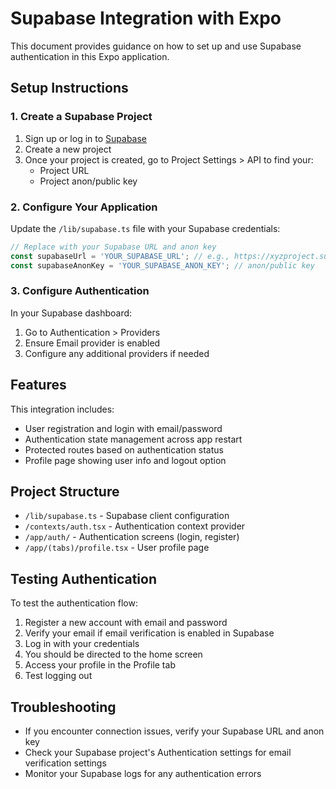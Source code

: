 # Supabase Integration with Expo

This document provides guidance on how to set up and use Supabase authentication in this Expo application.

## Setup Instructions

### 1. Create a Supabase Project

1. Sign up or log in to [Supabase](https://supabase.com)
2. Create a new project
3. Once your project is created, go to Project Settings > API to find your:
   - Project URL
   - Project anon/public key

### 2. Configure Your Application

Update the `/lib/supabase.ts` file with your Supabase credentials:

```typescript
// Replace with your Supabase URL and anon key
const supabaseUrl = 'YOUR_SUPABASE_URL'; // e.g., https://xyzproject.supabase.co
const supabaseAnonKey = 'YOUR_SUPABASE_ANON_KEY'; // anon/public key
```

### 3. Configure Authentication

In your Supabase dashboard:

1. Go to Authentication > Providers
2. Ensure Email provider is enabled
3. Configure any additional providers if needed

## Features

This integration includes:

- User registration and login with email/password
- Authentication state management across app restart
- Protected routes based on authentication status
- Profile page showing user info and logout option

## Project Structure

- `/lib/supabase.ts` - Supabase client configuration
- `/contexts/auth.tsx` - Authentication context provider
- `/app/auth/` - Authentication screens (login, register)
- `/app/(tabs)/profile.tsx` - User profile page

## Testing Authentication

To test the authentication flow:

1. Register a new account with email and password
2. Verify your email if email verification is enabled in Supabase
3. Log in with your credentials
4. You should be directed to the home screen
5. Access your profile in the Profile tab
6. Test logging out

## Troubleshooting

- If you encounter connection issues, verify your Supabase URL and anon key
- Check your Supabase project's Authentication settings for email verification settings
- Monitor your Supabase logs for any authentication errors
